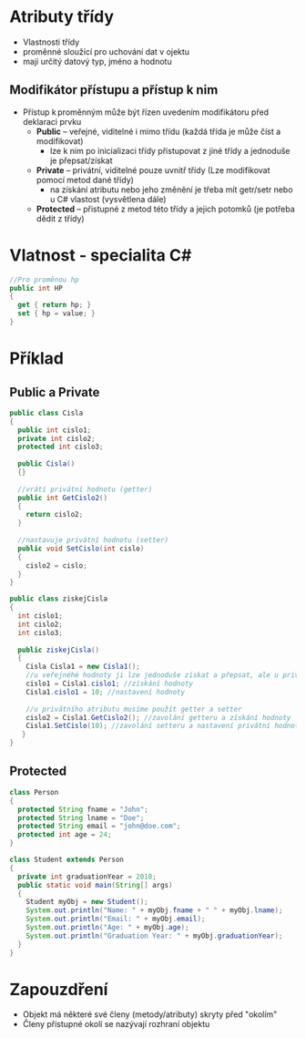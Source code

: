 # Atributy třídy
* Vlastnosti třídy
* proměnné sloužící pro uchování dat v ojektu
* mají určitý datový typ, jméno a hodnotu

## Modifikátor přístupu a přístup k nim
* Přístup k proměnným může být řízen uvedením modifikátoru před deklaraci prvku 
  - **Public** – veřejné, viditelné i mimo třídu (každá třída je může číst a modifikovat)
    - lze k nim po inicializaci třídy přistupovat z jiné třídy a jednoduše je přepsat/získat
  - **Private** – privátní, viditelné pouze uvnitř třídy (Lze modifikovat pomocí metod dané třídy)
    - na získání atributu nebo jeho změnění je třeba mít getr/setr nebo u C# vlastost (vysvětlena dále)
  - **Protected** – přistupné z metod této třídy a jejich potomků (je potřeba dědit z třídy)
  
# Vlatnost - specialita C#
```C#
//Pro proměnou hp
public int HP
{
  get { return hp; }
  set { hp = value; }
}
```

# Příklad
## Public a Private
```java
public class Cisla
{
  public int cislo1;
  private int cislo2;
  protected int cislo3;
  
  public Cisla()
  {}
  
  //vrátí privátní hodnotu (getter)
  public int GetCislo2()
  {
    return cislo2;
  }
  
  //nastavuje privátní hodnotu (setter)
  public void SetCislo(int cislo)
  {
    cislo2 = cislo;
  }
}

public class ziskejCisla
{
  int cislo1;
  int cislo2;
  int cislo3;
  
  public ziskejCisla()
  {
    Cisla Cisla1 = new Cisla1();
    //u veřejnéhé hodnoty ji lze jednoduše získat a přepsat, ale u privátního atributu toto nelze udělat
    cislo1 = Cisla1.cislo1; //získání hodnoty
    Cisla1.cislo1 = 10; //nastavení hodnoty
    
    //u privátního atributu musíme použít getter a setter
    cislo2 = Cisla1.GetCislo2(); //zavolání getteru a získání hodnoty
    Cisla1.SetCislo(10); //zavolání setteru a nastavení privátní hodnoty
   }
}
```

## Protected 
```java
class Person 
{
  protected String fname = "John";
  protected String lname = "Doe";
  protected String email = "john@doe.com";
  protected int age = 24;
}

class Student extends Person 
{
  private int graduationYear = 2018;
  public static void main(String[] args) 
  {
    Student myObj = new Student();
    System.out.println("Name: " + myObj.fname + " " + myObj.lname);
    System.out.println("Email: " + myObj.email);
    System.out.println("Age: " + myObj.age);
    System.out.println("Graduation Year: " + myObj.graduationYear);
  }
}
```
# Zapouzdření
* Objekt má některé své členy (metody/atributy) skryty před "okolím" 
* Členy přístupné okolí se nazývají rozhraní objektu
